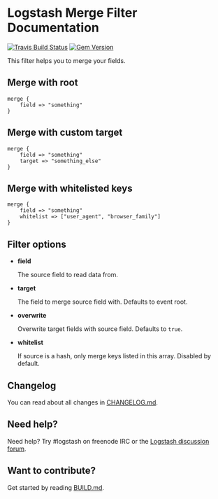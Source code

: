 # Logstash Merge Filter Documentation

[![Travis Build Status](https://travis-ci.org/tiwilliam/logstash-filter-merge.svg)](https://travis-ci.org/tiwilliam/logstash-filter-merge)
[![Gem Version](https://badge.fury.io/rb/logstash-filter-merge.svg)](https://badge.fury.io/rb/logstash-filter-merge)

This filter helps you to merge your fields.

## Merge with root

```
merge {
    field => "something"
}
```

## Merge with custom target

```
merge {
    field => "something"
    target => "something_else"
}
```

## Merge with whitelisted keys

```
merge {
	field => "something"
	whitelist => ["user_agent", "browser_family"]
}
```

## Filter options

* **field**

  The source field to read data from.

* **target**

  The field to merge source field with. Defaults to event root.

* **overwrite**

  Overwrite target fields with source field. Defaults to `true`.

* **whitelist**

  If source is a hash, only merge keys listed in this array. Disabled by default.

## Changelog

You can read about all changes in [CHANGELOG.md](CHANGELOG.md).

## Need help?

Need help? Try #logstash on freenode IRC or the [Logstash discussion forum](https://discuss.elastic.co/c/logstash).

## Want to contribute?

Get started by reading [BUILD.md](BUILD.md).
